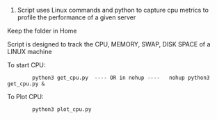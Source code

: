 1. Script uses Linux commands and python to capture cpu metrics to profile the performance of a given server


Keep the folder in Home

Script is designed to track the CPU, MEMORY, SWAP, DISK SPACE of a LINUX machine

To start CPU:

            python3 get_cpu.py  ---- OR in nohup ----   nohup python3 get_cpu.py &

To Plot CPU:

            python3 plot_cpu.py     
             
